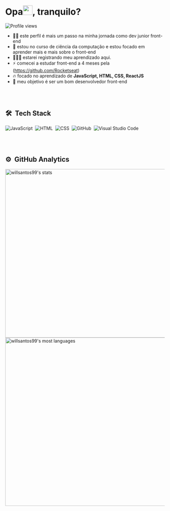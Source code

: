 

<h1 align="left">Opa<img src="https://raw.githubusercontent.com/kaueMarques/kaueMarques/master/hi.gif" width="30px">, tranquilo?</h1>

<p align="left"> <img src="https://komarev.com/ghpvc/?username=willsantos99&color=brightgreen" alt="Profile views" /> </p>

- ✌🏽 este perfil é mais um passo na minha jornada como dev junior front-end 
- 👀 estou no curso de ciência da computação e estou focado em aprender mais e mais sobre o front-end
- 👨🏽‍💻 estarei registrando meu aprendizado aqui. 
- ⚡ comecei a estudar front-end a 4 meses pela (https://github.com/Rocketseat) 
- 🔥 focado no aprendizado de **JavaScript, HTML, CSS, ReactJS**
- 💎 meu objetivo é ser um bom desenvolvedor front-end

<br><br>

## 🛠 &nbsp;Tech Stack

![JavaScript](https://img.shields.io/badge/-JavaScript-05122A?style=flat&logo=javascript)&nbsp;
![HTML](https://img.shields.io/badge/-HTML-05122A?style=flat&logo=HTML5)&nbsp;
![CSS](https://img.shields.io/badge/-CSS-05122A?style=flat&logo=CSS3&logoColor=1572B6)&nbsp;
![GitHub](https://img.shields.io/badge/-GitHub-05122A?style=flat&logo=github)&nbsp;
![Visual Studio Code](https://img.shields.io/badge/-Visual%20Studio%20Code-05122A?style=flat&logo=visual-studio-code&logoColor=007ACC)&nbsp;

<br><br>

## ⚙️ &nbsp;GitHub Analytics

<p align="left">
<img width="530em" src="https://github-readme-stats.vercel.app/api?username=willsantos99&show_icons=true&theme=tokyonight" alt="willsantos99's stats"/>
<img width="530em" src="https://github-readme-stats.vercel.app/api/top-langs/?username=willsantos99&layout=compact&theme=tokyonight" alt="willsantos99's most languages"/>
</p>








<!---
willsantos99/willsantos99 is a ✨ special ✨ repository because its `README.md` (this file) appears on your GitHub profile.
You can click the Preview link to take a look at your changes.
--->
